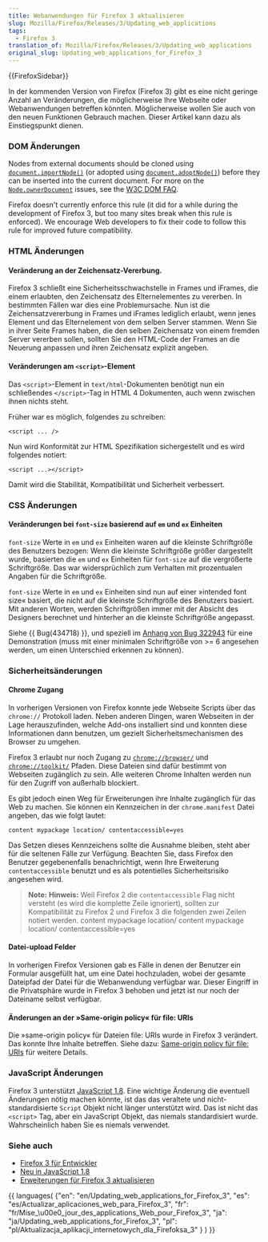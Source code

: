 ```yaml
---
title: Webanwendungen für Firefox 3 aktualisieren
slug: Mozilla/Firefox/Releases/3/Updating_web_applications
tags:
  - Firefox 3
translation_of: Mozilla/Firefox/Releases/3/Updating_web_applications
original_slug: Updating_web_applications_for_Firefox_3
---
```

{{FirefoxSidebar}}

In der kommenden Version von Firefox (Firefox 3) gibt es eine nicht geringe Anzahl an Veränderungen, die möglicherweise Ihre Webseite oder Webanwendungen betreffen könnten. Möglicherweise wollen Sie auch von den neuen Funktionen Gebrauch machen. Dieser Artikel kann dazu als Einstiegspunkt dienen.

### DOM Änderungen

Nodes from external documents should be cloned using [`document.importNode()`](/de/docs/Web/API/Document/importNode "Die Document-Methode importNode() erzeugt eine neue Kopie eines konkreten Knotens (Node) oder Dokumenten-Fragments (DocumentFragment) eines anderen Dokuments, so dass diese dann in das aktuelle Dokument eingefügt werden kann. ") (or adopted using [`document.adoptNode()`](/de/docs/Web/API/Document/adoptNode "Überträgt einen Knoten. Der Knoten und sein Unterbaum werden aus dem Dokument, in dem sie sich befinden entfernt (so vorhanden), und sein ownerDocument wird zu dem aktuellen Dokument geändert. Der Knoten kann dann in das aktuelle Dokument eingefügt werden.")) before they
can be inserted into the current document. For more on the [`Node.ownerDocument`](/de/docs/Web/API/Node/ownerDocument "Die Beschreibung hierüber wurde bisher noch nicht geschrieben. Bitte überlege, mitzuwirken!") issues, see the
[W3C DOM FAQ](http://www.w3.org/DOM/faq.html#ownerdoc).

Firefox doesn't currently enforce this rule (it did for a while during the development of Firefox 3, but too many
sites break when this rule is enforced). We encourage Web developers to fix their code to follow this rule for
improved future compatibility.

### HTML Änderungen

#### Veränderung an der Zeichensatz-Vererbung.

Firefox 3 schließt eine Sicherheitsschwachstelle in Frames und iFrames, die einem erlaubten, den Zeichensatz des Elternelementes zu vererben. In bestimmten Fällen war dies eine Problemursache. Nun ist die Zeichensatzvererbung in Frames und iFrames lediglich erlaubt, wenn jenes Element und das Elternelement von dem selben Server stammen. Wenn Sie in ihrer Seite Frames haben, die den selben Zeichensatz von einem fremden Server vererben sollen, sollten Sie den HTML-Code der Frames an die Neuerung anpassen und ihren Zeichensatz explizit angeben.

#### Veränderungen am `<script>`-Element

Das `<script>`-Element in `text/html`-Dokumenten benötigt nun ein schließendes `</script>`-Tag in HTML 4 Dokumenten, auch wenn zwischen ihnen nichts steht.

Früher war es möglich, folgendes zu schreiben:

    <script ... />

Nun wird Konformität zur HTML Spezifikation sichergestellt und es wird folgendes notiert:

    <script ...></script>

Damit wird die Stabilität, Kompatibilität und Sicherheit verbessert.

### CSS Änderungen

#### Veränderungen bei `font-size` basierend auf `em` und `ex` Einheiten

`font-size` Werte in `em` und `ex` Einheiten waren auf die kleinste Schriftgröße des Benutzers bezogen: Wenn die kleinste Schriftgröße größer dargestellt wurde, basierten die `em` und `ex` Einheiten für `font-size` auf die vergrößerte Schriftgröße. Das war widersprüchlich zum Verhalten mit prozentualen Angaben für die Schriftgröße.

`font-size` Werte in `em` und `ex` Einheiten sind nun auf einer »intended font size« basiert, die nicht auf die kleinste Schriftgröße des Benutzers basiert. Mit anderen Worten, werden Schriftgrößen immer mit der Absicht des Designers berechnet und hinterher an die kleinste Schriftgröße angepasst.

Siehe {{ Bug(434718) }}, und speziell im [Anhang von Bug 322943](https://bugzilla.mozilla.org/attachment.cgi?id=322943) für eine Demonstration (muss mit einer minimalen Schriftgröße von >= 6 angesehen werden, um einen Unterschied erkennen zu können).

### Sicherheitsänderungen

#### Chrome Zugang

In vorherigen Versionen von Firefox konnte jede Webseite Scripts über das `chrome://` Protokoll laden. Neben anderen Dingen, waren Webseiten in der Lage herauszufinden, welche Add-ons installiert sind und konnten diese Informationen dann benutzen, um gezielt Sicherheitsmechanismen des Browser zu umgehen.

Firefox 3 erlaubt nur noch Zugang zu [`chrome://browser/`]() und [`chrome://toolkit/`]() Pfaden. Diese Dateien sind dafür bestimmt von Webseiten zugänglich zu sein. Alle weiteren Chrome Inhalten werden nun für den Zugriff von außerhalb blockiert.

Es gibt jedoch einen Weg für Erweiterungen ihre Inhalte zugänglich für das Web zu machen. Sie können ein Kennzeichen in der `chrome.manifest` Datei angeben, das wie folgt lautet:

    content mypackage location/ contentaccessible=yes

Das Setzen dieses Kennzeichens sollte die Ausnahme bleiben, steht aber für die seltenen Fälle zur Verfügung. Beachten Sie, dass Firefox den Benutzer gegebenenfalls benachrichtigt, wenn Ihre Erweiterung `contentaccessible` benutzt und es als potentielles Sicherheitsrisiko angesehen wird.

> **Note:** **Hinweis:** Weil Firefox 2 die `contentaccessible` Flag nicht versteht (es wird die komplette Zeile ignoriert), sollten zur Kompatibilität zu Firefox 2 und Firefox 3 die folgenden zwei Zeilen notiert werden. content mypackage location/
> content mypackage location/ contentaccessible=yes

#### Datei-upload Felder

In vorherigen Firefox Versionen gab es Fälle in denen der Benutzer ein Formular ausgefüllt hat, um eine Datei hochzuladen, wobei der gesamte Dateipfad der Datei für die Webanwendung verfügbar war. Dieser Eingriff in die Privatsphäre wurde in Firefox 3 behoben und jetzt ist nur noch der Dateiname selbst verfügbar.

#### Änderungen an der »Same-origin policy« für file: URIs

Die »same-origin policy« für Dateien file: URIs wurde in Firefox 3 verändert. Das konnte Ihre Inhalte betreffen. Siehe dazu: [Same-origin policy für file: URIs](/de/Same-origin_policy_für_file:_URIs "de/Same-origin_policy_für_file:_URIs") für weitere Details.

### JavaScript Änderungen

Firefox 3 unterstützt [JavaScript 1.8](/de/Neu_in_JavaScript_1.8 "de/Neu_in_JavaScript_1.8"). Eine wichtige Änderung die eventuell Änderungen nötig machen könnte, ist das das veraltete und nicht-standardisierte `Script` Objekt nicht länger unterstützt wird. Das ist nicht das `<script>` Tag, aber ein JavaScript Objekt, das niemals standardisiert wurde. Wahrscheinlich haben Sie es niemals verwendet.

### Siehe auch

- [Firefox 3 für Entwickler](/de/Firefox_3_für_Entwickler "de/Firefox_3_für_Entwickler")
- [Neu in JavaScript 1.8](/de/Neu_in_JavaScript_1.8 "de/Neu_in_JavaScript_1.8")
- [Erweiterungen für Firefox 3 aktualisieren](/de/Erweiterungen_für_Firefox_3_aktualisieren "de/Erweiterungen_für_Firefox_3_aktualisieren")

{{ languages( {"en": "en/Updating_web_applications_for_Firefox\_3", "es": "es/Actualizar_aplicaciones_web_para_Firefox\_3", "fr": "fr/Mise\_\u00e0\_jour_des_applications_Web_pour_Firefox\_3", "ja": "ja/Updating_web_applications_for_Firefox\_3", "pl": "pl/Aktualizacja_aplikacji_internetowych_dla_Firefoksa\_3" } ) }}
